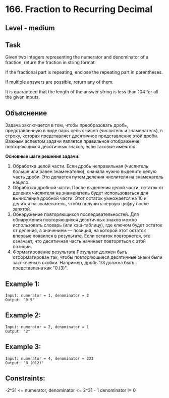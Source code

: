 # 166. Fraction to Recurring Decimal


## Level - medium


## Task
Given two integers representing the numerator and denominator of a fraction, return the fraction in string format.

If the fractional part is repeating, enclose the repeating part in parentheses.

If multiple answers are possible, return any of them.

It is guaranteed that the length of the answer string is less than 104 for all the given inputs.


## Объяснение
Задача заключается в том, чтобы преобразовать дробь, представленную в виде пары целых чисел (числитель и знаменатель), 
в строку, которая представляет десятичное представление этой дроби. 
Важным аспектом задачи является правильное отображение повторяющихся десятичных знаков, если таковые имеются.

**Основные шаги решения задачи:**
1. Обработка целой части. 
Если дробь неправильная (числитель больше или равен знаменателю), сначала нужно выделить целую часть дроби. 
Это делается путем деления числителя на знаменатель нацело.
2. Обработка дробной части.
После выделения целой части, остаток от деления числителя на знаменатель будет использоваться для вычисления дробной части. 
Этот остаток умножается на 10 и делится на знаменатель, чтобы получить первую цифру после запятой.
3. Обнаружение повторяющихся последовательностей.
Для обнаружения повторяющихся десятичных знаков можно использовать словарь (или хэш-таблицу), 
где ключом будет остаток от деления, а значением — позиция, на которой этот остаток впервые появился в результате. 
Если остаток повторяется, это означает, что десятичная часть начинает повторяться с этой позиции.
4. Форматирование результата
Результат должен быть отформатирован так, чтобы повторяющиеся десятичные знаки были заключены в скобки. 
Например, дробь 1/3 должна быть представлена как "0.(3)".


## Example 1:
````
Input: numerator = 1, denominator = 2
Output: "0.5"
````


## Example 2:
````
Input: numerator = 2, denominator = 1
Output: "2"
````


## Example 3:
````
Input: numerator = 4, denominator = 333
Output: "0.(012)"
````


## Constraints:

-2^31 <= numerator, denominator <= 2^31 - 1
denominator != 0